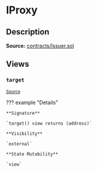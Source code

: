 # IProxy

## Description

**Source:** [contracts/Issuer.sol](https://github.com/Synthetixio/synthetix/tree/v2.60.0-alpha/contracts/Issuer.sol)

## Views

### `target`

<sub>[Source](https://github.com/Synthetixio/synthetix/tree/v2.60.0-alpha/contracts/Issuer.sol#L30)</sub>

??? example "Details"

    **Signature**

    `target() view returns (address)`

    **Visibility**

    `external`

    **State Mutability**

    `view`
